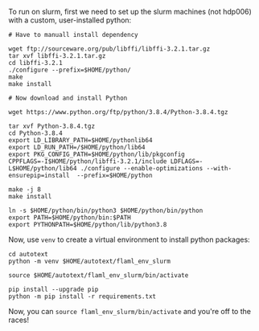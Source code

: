To run on slurm, first we need to set up the slurm machines (not hdp006) with a custom, user-installed python:


```
# Have to manuall install dependency

wget ftp://sourceware.org/pub/libffi/libffi-3.2.1.tar.gz
tar xvf libffi-3.2.1.tar.gz
cd libffi-3.2.1
./configure --prefix=$HOME/python/
make
make install

# Now download and install Python

wget https://www.python.org/ftp/python/3.8.4/Python-3.8.4.tgz

tar xvf Python-3.8.4.tgz
cd Python-3.8.4
export LD_LIBRARY_PATH=$HOME/pythonlib64
export LD_RUN_PATH=/$HOME/python/lib64
export PKG_CONFIG_PATH=$HOME/python/lib/pkgconfig
CPPFLAGS=-I$HOME/python/libffi-3.2.1/include LDFLAGS=-L$HOME/python/lib64 ./configure --enable-optimizations --with-ensurepip=install  --prefix=$HOME/python

make -j 8
make install

ln -s $HOME/python/bin/python3 $HOME/python/bin/python
export PATH=$HOME/python/bin:$PATH
export PYTHONPATH=$HOME/python/lib/python3.8
```

Now, use `venv` to create a virtual environment to install python packages:

```
cd autotext
python -m venv $HOME/autotext/flaml_env_slurm

source $HOME/autotext/flaml_env_slurm/bin/activate

pip install --upgrade pip
python -m pip install -r requirements.txt
```

Now, you can `source flaml_env_slurm/bin/activate` and you're off to the races!
